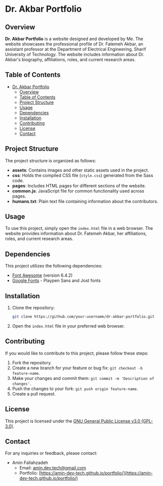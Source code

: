 # Dr. Akbar Portfolio

## Overview

**Dr. Akbar Portfolio** is a website designed and developed by Me. The website showcases the professional profile of Dr. Fatemeh Akbar, an assistant professor at the Department of Electrical Engineering, Sharif University of Technology. The website includes information about Dr. Akbar's biography, affiliations, roles, and current research areas.

## Table of Contents

- [Dr. Akbar Portfolio](#dr-akbar-portfolio)
  - [Overview](#overview)
  - [Table of Contents](#table-of-contents)
  - [Project Structure](#project-structure)
  - [Usage](#usage)
  - [Dependencies](#dependencies)
  - [Installation](#installation)
  - [Contributing](#contributing)
  - [License](#license)
  - [Contact](#contact)

## Project Structure

The project structure is organized as follows:

- **assets**: Contains images and other static assets used in the project.
- **css**: Holds the compiled CSS file (`style.css`) generated from the Sass code.
- **pages**: Includes HTML pages for different sections of the website.
- **common.js**: JavaScript file for common functionality used across pages.
- **humans.txt**: Plain text file containing information about the contributors.

## Usage

To use this project, simply open the `index.html` file in a web browser. The website provides information about Dr. Fatemeh Akbar, her affiliations, roles, and current research areas.

## Dependencies

This project utilizes the following dependencies:

- [Font Awesome](https://fontawesome.com/) (version 6.4.2)
- [Google Fonts](https://fonts.google.com/) - Playpen Sans and Jost fonts

## Installation

1. Clone the repository:

   ```bash
   git clone https://github.com/your-username/dr-akbar-portfolio.git
   ```

2. Open the `index.html` file in your preferred web browser.

## Contributing

If you would like to contribute to this project, please follow these steps:

1. Fork the repository.
2. Create a new branch for your feature or bug fix: `git checkout -b feature-name`.
3. Make your changes and commit them: `git commit -m 'Description of changes'`.
4. Push the changes to your fork: `git push origin feature-name`.
5. Create a pull request.

## License

This project is licensed under the [GNU General Public License v3.0 (GPL-3.0)](LICENSE).

## Contact

For any inquiries or feedback, please contact:

- Amin Fallahzadeh
  - Email: amin.dev.tech@gmail.com
  - Portfolio: [https://amin-dev-tech.github.io/portfolio/](https://amin-dev-tech.github.io/portfolio/)
